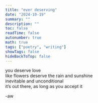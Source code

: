 ```yaml
---
title: "ever deserving"
date: "2024-10-19"
summary: ""
description: ""
toc: false
readTime: false
autonumber: true
math: true
tags: ["poetry", "writing"]
showTags: false
hideBackToTop: false
---
```


you deserve love  
like flowers deserve the rain and sunshine  
inevitable and unconditional  
it’s out there, as long as you accept it  

  
-aw